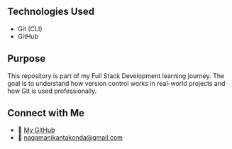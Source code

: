 ##  Technologies Used

- Git (CLI)
- GitHub

## Purpose

This repository is part of my Full Stack Development learning journey. The goal is to understand how version control works in real-world projects and how Git is used professionally.

##  Connect with Me

- 🔗 [My GitHub](https://github.com/nagamanikanta5455)
- 📧 nagamanikantakonda@gmail.com
